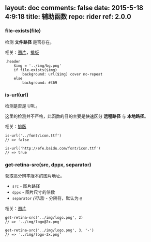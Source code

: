 layout: doc
comments: false
date: 2015-5-18 4:9:18
title: 辅助函数
repo: rider
ref: 2.0.0
---

### file-exists(file)

检测 **文件路径** 是否存在。

相关：[图片](./image.html)，[排版](./typography.html)

```stylus
.header
    $img = '../img/bg.png'
    if file-exists($img)
        background: url($img) cover no-repeat
    else
        background: #369
```

### is-url(url)

检测是否是 URL。

这里的检测并不严格，此函数的目的主要是快速区分 **远程路径** 与 **本地路径**。

相关：[排版](./typography.html)

```stylus
is-url('../font/icon.ttf')
// => false

is-url('http://efe.baidu.com/font/icon.ttf')
// => true
```

### get-retina-src(src, dppx, separator)

获取高分辨率版本的图片地址。

 * `src` - 图片路径
 * `dppx` - 图片尺寸的倍数
 * `separator` _(可选)_ - 分隔符，默认为 `@`

相关：[图片](./image.html)

```stylus
get-retina-src('../img/logo.png', 2)
// => '../img/logo@2x.png'

get-retina-src('../img/logo.png', 3, '-')
// => '../img/logo-3x.png'
```